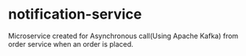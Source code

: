 # notification-service
Microservice created for Asynchronous call(Using Apache Kafka) from order service when an order is placed.
